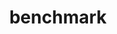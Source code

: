 ---
sub_projects:
- project_email: benchmark_harness
  project_project_link_name: benchmark_harness
  project_maintainers: ''
  project_name: benchmark_harness
  project_patches_project_url: http://patches.linaro.org/api/projects/253/?format=json
  project_scm_project_url: ''
  project_project_url: https://github.com/Linaro/benchmark_harness
- project_email: optee_benchmark
  project_project_link_name: optee_benchmark
  project_maintainers: ''
  project_name: optee_benchmark
  project_patches_project_url: http://patches.linaro.org/api/projects/224/?format=json
  project_scm_project_url: ''
  project_project_url: https://github.com/linaro-swg/optee_benchmark
title: benchmark
---